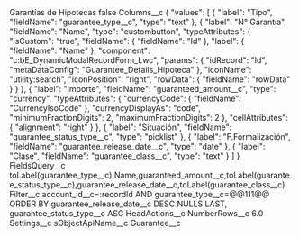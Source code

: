 <?xml version="1.0" encoding="UTF-8"?>
<CustomMetadata xmlns="http://soap.sforce.com/2006/04/metadata" xmlns:xsi="http://www.w3.org/2001/XMLSchema-instance" xmlns:xsd="http://www.w3.org/2001/XMLSchema">
    <label>Garantías de Hipotecas</label>
    <protected>false</protected>
    <values>
        <field>Columns__c</field>
        <value xsi:type="xsd:string">{
    &quot;values&quot;: [
        {
            &quot;label&quot;: &quot;Tipo&quot;,
            &quot;fieldName&quot;: &quot;guarantee_type__c&quot;,
            &quot;type&quot;: &quot;text&quot;
        },
        {
            &quot;label&quot;: &quot;N° Garantía&quot;,
            &quot;fieldName&quot;: &quot;Name&quot;,
            &quot;type&quot;: &quot;custombutton&quot;,
            &quot;typeAttributes&quot;: {
                &quot;isCustom&quot;: &quot;true&quot;,
                &quot;fieldName&quot;: {
                    &quot;fieldName&quot;: &quot;Id&quot;
                },
                &quot;label&quot;: {
                    &quot;fieldName&quot;: &quot;Name&quot;
                },
                &quot;component&quot;: &quot;c:bE_DynamicModalRecordForm_Lwc&quot;,
                &quot;params&quot;: {
                    &quot;idRecord&quot;: &quot;Id&quot;,
                    &quot;metaDataConfig&quot;: &quot;Guarantee_Details_Hipoteca&quot;
                },
                &quot;iconName&quot;: &quot;utility:search&quot;,
                &quot;iconPosition&quot;: &quot;right&quot;,
                &quot;rowData&quot;: {
                    &quot;fieldName&quot;: &quot;rowData&quot;
                }
            }
        },
        {
            &quot;label&quot;: &quot;Importe&quot;,
            &quot;fieldName&quot;: &quot;guaranteed_amount__c&quot;,
            &quot;type&quot;: &quot;currency&quot;,
            &quot;typeAttributes&quot;: {
                &quot;currencyCode&quot;: {
                    &quot;fieldName&quot;: &quot;CurrencyIsoCode&quot;
                },
                &quot;currencyDisplayAs&quot;: &quot;code&quot;,
                &quot;minimumFractionDigits&quot;: 2,
                &quot;maximumFractionDigits&quot;: 2
            },
            &quot;cellAttributes&quot;: {
                &quot;alignment&quot;: &quot;right&quot;
            }
        },
        {
            &quot;label&quot;: &quot;Situación&quot;,
            &quot;fieldName&quot;: &quot;guarantee_status_type__c&quot;,
            &quot;type&quot;: &quot;picklist&quot;
        },
        {
            &quot;label&quot;: &quot;F.Formalización&quot;,
            &quot;fieldName&quot;: &quot;guarantee_release_date__c&quot;,
            &quot;type&quot;: &quot;date&quot;
        },
        {
            &quot;label&quot;: &quot;Clase&quot;,
            &quot;fieldName&quot;: &quot;guarantee_class__c&quot;,
            &quot;type&quot;: &quot;text&quot;
        }
    ]
}</value>
    </values>
    <values>
        <field>FieldsQuery__c</field>
        <value xsi:type="xsd:string">toLabel(guarantee_type__c),Name,guaranteed_amount__c,toLabel(guarantee_status_type__c),guarantee_release_date__c,toLabel(guarantee_class__c)</value>
    </values>
    <values>
        <field>Filter__c</field>
        <value xsi:type="xsd:string">account_id__c=:recordId AND guarantee_type__c=@@111@@ ORDER BY guarantee_release_date__c DESC NULLS LAST, guarantee_status_type__c ASC</value>
    </values>
    <values>
        <field>HeadActions__c</field>
        <value xsi:nil="true"/>
    </values>
    <values>
        <field>NumberRows__c</field>
        <value xsi:type="xsd:double">6.0</value>
    </values>
    <values>
        <field>Settings__c</field>
        <value xsi:nil="true"/>
    </values>
    <values>
        <field>sObjectApiName__c</field>
        <value xsi:type="xsd:string">Guarantee__c</value>
    </values>
</CustomMetadata>
